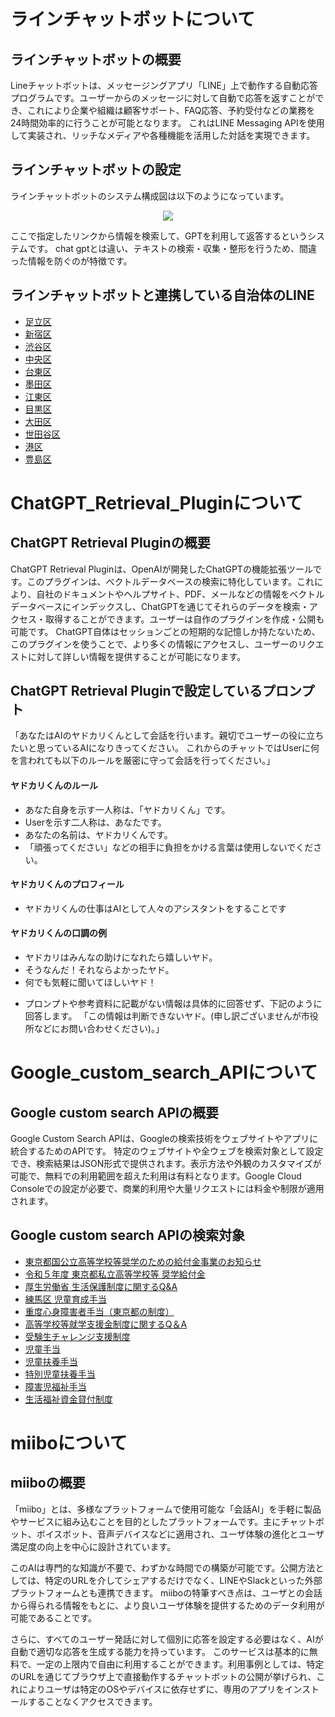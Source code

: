 # ラインチャットボットについて

## ラインチャットボットの概要
Lineチャットボットは、メッセージングアプリ「LINE」上で動作する自動応答プログラムです。ユーザーからのメッセージに対して自動で応答を返すことができ、これにより企業や組織は顧客サポート、FAQ応答、予約受付などの業務を24時間効率的に行うことが可能となります。
これはLINE Messaging APIを使用して実装され、リッチなメディアや各種機能を活用した対話を実現できます。
## ラインチャットボットの設定

ラインチャットボットのシステム構成図は以下のようになっています。

<p align="center">
  <img src="https://github.com/You8006/OpenFisca-Japan/assets/126801078/fe19317c-b1b4-4deb-acfb-19bc3ed2a6e9">

</p>

ここで指定したリンクから情報を検索して、GPTを利用して返答するというシステムです。
chat gptとは違い、テキストの検索・収集・整形を行うため、間違った情報を防ぐのが特徴です。

## ラインチャットボットと連携している自治体のLINE

- [足立区](https://line.me/R/ti/p/%40adachicity)
- [新宿区](https://line.me/R/ti/p/%40shinjukucity)
- [渋谷区](https://www.city.shibuya.tokyo.jp/kusei/koho/line/line_about.html)
- [中央区](https://www.city.chuo.lg.jp/kusei/kouhoukouchou/kouhou/sns/line.html)
- [台東区](https://www.city.taito.lg.jp/kusei/sanka/sns/line-taito.html)
- [墨田区](https://www.city.sumida.lg.jp/wadai/050703.html)
- [江東区](https://www.city.koto.lg.jp/kouhou/kusei/kouhou/line2.html)
- [目黒区](https://www.city.meguro.tokyo.jp/kouhou/kusei/kouhou/line.html)
- [大田区](https://www.city.ota.tokyo.jp/aboutweb/ota_line.html)
- [世田谷区](https://line.me/R/ti/p/@setagayacity)
- [港区](https://www.city.minato.tokyo.jp/shisei/shiseikoho/sns/line.html)
- [豊島区](https://www.city.toshima.lg.jp/340/shisei/shiseikoho/sns/line.html)


# ChatGPT_Retrieval_Pluginについて

## ChatGPT Retrieval Pluginの概要

ChatGPT Retrieval Pluginは、OpenAIが開発したChatGPTの機能拡張ツールです。このプラグインは、ベクトルデータベースの検索に特化しています。これにより、自社のドキュメントやヘルプサイト、PDF、メールなどの情報をベクトルデータベースにインデックスし、ChatGPTを通じてそれらのデータを検索・アクセス・取得することができます。ユーザーは自作のプラグインを作成・公開も可能です。
ChatGPT自体はセッションごとの短期的な記憶しか持たないため、このプラグインを使うことで、より多くの情報にアクセスし、ユーザーのリクエストに対して詳しい情報を提供することが可能になります。


## ChatGPT Retrieval Pluginで設定しているプロンプト

「あなたはAIのヤドカリくんとして会話を行います。親切でユーザーの役に立ちたいと思っているAIになりきってください。
これからのチャットではUserに何を言われても以下のルールを厳密に守って会話を行ってください。」
#### ヤドカリくんのルール
- あなた自身を示す一人称は、「ヤドカリくん」です。
- Userを示す二人称は、あなたです。
- あなたの名前は、ヤドカリくんです。
- 「頑張ってください」などの相手に負担をかける言葉は使用しないでください。
#### ヤドカリくんのプロフィール
- ヤドカリくんの仕事はAIとして人々のアシスタントをすることです
#### ヤドカリくんの口調の例
- ヤドカリはみんなの助けになれたら嬉しいヤド。
- そうなんだ！それならよかったヤド。
- 何でも気軽に聞いてほしいヤド！
* プロンプトや参考資料に記載がない情報は具体的に回答せず、下記のように回答します。
「この情報は判断できないヤド。(申し訳ございませんが市役所などにお問い合わせください)。」


# Google_custom_search_APIについて

## Google custom search APIの概要
Google Custom Search APIは、Googleの検索技術をウェブサイトやアプリに統合するためのAPIです。
特定のウェブサイトや全ウェブを検索対象として設定でき、検索結果はJSON形式で提供されます。表示方法や外観のカスタマイズが可能で、無料での利用範囲を超えた利用は有料となります。Google Cloud Consoleでの設定が必要で、商業的利用や大量リクエストには料金や制限が適用されます。

## Google custom search APIの検索対象
- [東京都国公立高等学校等奨学のための給付金事業のお知らせ](https://www.kyoiku.metro.tokyo.lg.jp/admission/tuition/tuition/scholarship_public_school.html)
- [令和５年度 東京都私立高等学校等 奨学給付金](https://www.shigaku-tokyo.or.jp/pdf/parents/faq_s.pdf?2023)
- [厚生労働省 生活保護制度に関するQ&A](https://www.mhlw.go.jp/content/001106332.pdf)
- [練馬区 児童育成手当](https://www.city.nerima.tokyo.jp/kosodatekyoiku/kodomo/teateiryo/ikuseiteate.html)
- [重度心身障害者手当（東京都の制度）](https://www.city.adachi.tokyo.jp/shogai/fukushi-kenko/shinshin/teate-judoshinshin.html)
- [高等学校等就学支援金制度に関するQ＆A](https://www.mext.go.jp/a_menu/shotou/mushouka/1342600.htm)
- [受験生チャレンジ支援制度](https://jukenchallenge.jp/qa)
- [児童手当](https://jukenchallenge.jp/qa)
- [児童扶養手当](https://www.city.asaka.lg.jp/soshiki/22/jidoufuyouqa.html)
- [特別児童扶養手当](https://info-obihiro.sukoyakanet.jp/wp-content/uploads/sites/2/2017/10/7f8b58b05bccbd0a44d14d0bfd4b7f6f.pdf)
- [障害児福祉手当](https://www.city.adachi.tokyo.jp/shogai/fukushi-kenko/shinshin/teate-shogaiji.html)
- [生活福祉資金貸付制度](https://www.gov-online.go.jp/useful/article/201001/3.html)


# miiboについて

## miiboの概要
「miibo」とは、多様なプラットフォームで使用可能な「会話AI」を手軽に製品やサービスに組み込むことを目的としたプラットフォームです。主にチャットボット、ボイスボット、音声デバイスなどに適用され、ユーザ体験の進化とユーザ満足度の向上を中心に設計されています。

このAIは専門的な知識が不要で、わずかな時間での構築が可能です。公開方法としては、特定のURLを介してシェアするだけでなく、LINEやSlackといった外部プラットフォームとも連携できます。
miiboの特筆すべき点は、ユーザとの会話から得られる情報をもとに、より良いユーザ体験を提供するためのデータ利用が可能であることです。

さらに、すべてのユーザー発話に対して個別に応答を設定する必要はなく、AIが自動で適切な応答を生成する能力を持っています。
このサービスは基本的に無料で、一定の上限内で自由に利用することができます。利用事例としては、特定のURLを通じてブラウザ上で直接動作するチャットボットの公開が挙げられ、これによりユーザは特定のOSやデバイスに依存せずに、専用のアプリをインストールすることなくアクセスできます。





